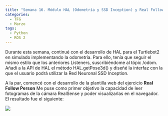 ```yaml
---
title: "Semana 16. Módulo HAL (Odometría y SSD Inception) y Real Follow Person (web-template)"
categories:
  - TFG
  - Marzo
tags:
  - Python
  - ROS 2
---
```


Durante esta semana, continué con el desarrollo de HAL para el Turtlebot2 en simulado implementando la odometría. Para ello, tenía que seguir el mismo estilo que los anteriores Listeners, suscribiéndome al tópic /odom.
Añadí a la API de HAL el método HAL.getPose3d() y diseñé la interfaz con la que el usuario podrá utilizar la Red Neuronal SSD Inception.

A la par, comencé con el desarrollo de la plantilla web del ejercicio **Real Follow Person**
Me puse como primer objetivo la capacidad de leer fotogramas de la cámara RealSense y poder visualizarlas en el navegador. El resultado fue el siguiente:

![](/2021-tfg-carlos-caminero/images/prueba_camara_web_template.jpeg)

